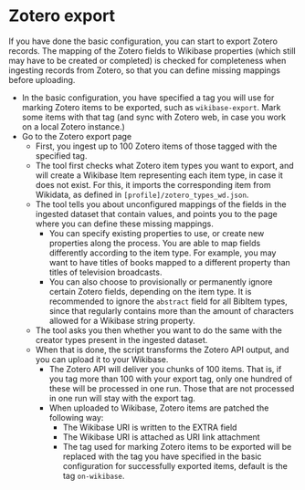 # Zotero export

If you have done the basic configuration, you can start to export Zotero records. The mapping of the Zotero fields to Wikibase properties (which still may have to be created or completed) is checked for completeness when ingesting records from Zotero, so that you can define missing mappings before uploading.

* In the basic configuration, you have specified a tag you will use for marking Zotero items to be exported, such as `wikibase-export`. Mark some items with that tag (and sync with Zotero web, in case you work on a local Zotero instance.)
* Go to the Zotero export page
  * First, you ingest up to 100 Zotero items of those tagged with the specified tag.
  * The tool first checks what Zotero item types you want to export, and will create a Wikibase Item representing each item type, in case it does not exist. For this, it imports the corresponding item from Wikidata, as defined in `[profile]/zotero_types_wd.json`.
  * The tool tells you about unconfigured mappings of the fields in the ingested dataset that contain values, and points you to the page where you can define these missing mappings. 
    * You can specify existing properties to use, or create new properties along the process. You are able to map fields differently according to the item type. For example, you may want to have titles of books mapped to a different property than titles of television broadcasts.
    * You can also choose to provisionally or permanently ignore certain Zotero fields, depending on the item type. It is recommended to ignore the `abstract` field for all BibItem types, since that regularly contains more than the amount of characters allowed for a Wikibase string property.
  * The tool asks you then whether you want to do the same with the creator types present in the ingested dataset.
  * When that is done, the script transforms the Zotero API output, and you can upload it to your Wikibase.
    * The Zotero API will deliver you chunks of 100 items. That is, if you tag more than 100 with your export tag, only one hundred of these will be processed in one run. Those that are not processed in one run will stay with the export tag.
    * When uploaded to Wikibase, Zotero items are patched the following way:
      * The Wikibase URI is written to the EXTRA field
      * The Wikibase URI is attached as URI link attachment
      * The tag used for marking Zotero items to be exported will be replaced with the tag you have specified in the basic configuration for successfully exported items, default is the tag `on-wikibase`.